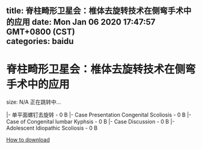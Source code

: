 
title: 脊柱畸形卫星会：椎体去旋转技术在侧弯手术中的应用
date: Mon Jan 06 2020 17:47:57 GMT+0800 (CST)    
categories: baidu
---

# 脊柱畸形卫星会：椎体去旋转技术在侧弯手术中的应用
size: N/A
 正在跳转中...
 
|- 单平面螺钉去旋转 - 0 B
|- Case Presentation Congenital Scoliosis - 0 B
|- Case of Congenital lumbar Kyphsis - 0 B
|- Case Discussion - 0 B
|- Adolescent Idiopathic Scoliosis - 0 B

[How to download](https://bpcam.bemobtrk.com/go/2ceec3aa-1ca2-46d6-b9ff-aaa5c184517c?jno=4851)